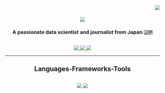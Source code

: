 <img align="right" src="https://visitor-badge.laobi.icu/badge?page_id=kotasuzuki3.kotasuzuki3" />

<h1 align="center">
    <img src="https://readme-typing-svg.herokuapp.com/?font=Righteous&size=35&center=true&vCenter=true&width=500&height=70&duration=4000&lines=Hi+There!+👋;+I'm+Kota+Suzuki!;" />
</h1>

<h3 align="center">A passionate data scientist and journalist from Japan 🇯🇵</h3>

<br/>
 
<div align="center"> 
  <a href="mailto:kota.suzuki2021@gmail.com">
    <img src="https://img.shields.io/badge/Gmail-333333?style=for-the-badge&logo=gmail&logoColor=red" />
  </a>
  <a href="https://www.linkedin.com/in/kota-suzuki-77107324b/" target="_blank">
    <img src="https://img.shields.io/badge/LinkedIn-0077B5?style=for-the-badge&logo=linkedin&logoColor=white" target="_blank" />
  </a>
  <a href="https://salesp07.github.io" target="_blank">
     <img src="https://img.shields.io/badge/Portfolio-FF5722?style=for-the-badge&logo=todoist&logoColor=white" target="_blank" /> <!-- sqlite, safari, google-chrome are other good icon options -->
  </a>
</div>

 <hr/>
 
<h2 align="center"> Languages-Frameworks-Tools </h2>
<br/>
<div align="center">
    <img src="https://skillicons.dev/icons?i=react,bootstrap,html,vscode,github,git,r" />
    <img src="https://skillicons.dev/icons?i=nodejs,python,javascript,mongodb,c,nextjs,mysql" /><br>
</div>

